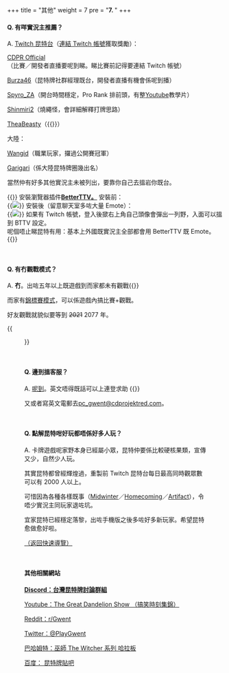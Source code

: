 +++
title = "其他"
weight = 7
pre = "<b>7. </b>"
+++

#### Q. 有咩實況主推薦？

A. [Twitch 昆特台](https://www.twitch.tv/directory/game/Gwent%3A%20The%20Witcher%20Card%20Game)（[連結 Twitch 帳號](https://www.playgwent.com/en/twitch-drops)獲取獎勵）：

[CDPR Official](https://www.twitch.tv/cdprojektred/)（比賽／開發者直播要呢到睇。睇比賽前記得要連結 Twitch 帳號）

[Burza46](https://www.twitch.tv/burza46/)（昆特牌社群經理既台，開發者直播有機會係呢到播）

[Spyro_ZA](https://www.twitch.tv/spyro_za/)（開台時間穩定，Pro Rank 排前頭，有整[Youtube](https://www.youtube.com/channel/UCL3pNEgCMctHbqHHr2Ceq3A)教學片）

[Shinmiri2](https://www.twitch.tv/shinmiri2/)（燒繩怪，會詳細解釋打牌思路）

[TheaBeasty](https://www.twitch.tv/theabeasty)（{{<class name="MO" text="（ ͡° ͜ʖ ͡°）">}}）

大陸：

[Wangid](https://www.huya.com/wangid)（職業玩家，攞過公開賽冠軍）

[Garigari](https://www.douyu.com/985317)（係大陸昆特牌圈幾出名）

當然仲有好多其他實況主未被列出，要靠你自己去搵岩你既台。

{{<expand2 title="（PC Only）Twitch台改善觀看體驗">}}
安裝瀏覽器插件<a href="https://betterttv.com/" style="font-weight: bold; display: initial;">BetterTTV。</a>
安裝前：
<br/>
{{<img width=auto height=auto src="/lihkg-gwent-guide/bttvBefore.jpg" style="margin: unset;">}}
安裝後（留意聊天室多咗大量 Emote）：
<br/>
{{<img width=auto height=auto src="/lihkg-gwent-guide/bttvAfter.jpg" style="margin: unset;">}}
如果有 Twitch 帳號，登入後撳右上角自己頭像會彈出一列野，入面可以搵到 BTTV 設定。
<br/>
呢個唔止睇昆特有用：基本上外國既實況主全部都會用 BetterTTV 既 Emote。
{{</expand2>}}

&nbsp;

#### Q. 有冇觀戰模式？

A. **冇**。出咗五年以上既遊戲到而家都未有觀戰{{<gif src="/lihkg-gwent-guide/sosad.gif">}}

而家有[錦標賽模式](https://tournaments.playgwent.com/about)，可以係遊戲內搞比賽+觀戰。

好友觀戰就貌似要等到 ~~2021~~ 2077 年。

{{<figure src="/lihkg-gwent-guide/2077.jpg" attr="Remember me?">}}

&nbsp;

#### Q. 邊到搵客服？

A. [呢到](https://support.cdprojektred.com/en/gwent/pc)。英文唔得既話可以上連登求助 {{<gif src="/lihkg-gwent-guide/sosad.gif">}}

又或者寫英文電郵去[pc_gwent@cdprojektred.com](mailto:pc_gwent@cdprojektred.com)。

&nbsp;

#### Q. 點解昆特咁好玩都唔係好多人玩？

A. 卡牌遊戲呢家野本身已經屬小眾，昆特仲要係比較硬核果類，宣傳又少，自然少人玩。

其實昆特都曾經輝煌過，重製前 Twitch 昆特台每日最高同時觀眾數可以有 2000 人以上。

可惜因為各種各樣既事（[Midwinter](https://youtu.be/pUyVbMKotUY)／[Homecoming](https://tieba.baidu.com/p/6330985924)／[Artifact](https://store.steampowered.com/app/583950/Artifact/)），令唔少實況主同玩家退咗坑。

宜家昆特已經穩定落黎，出咗手機版之後多咗好多新玩家。希望昆特愈做愈好啦。

[（返回快速導覽）](../#quicknav)

&nbsp;

#### 其他相關網站

**[Discord：台灣昆特牌討論群組](https://discord.gg/QZBDB8n)**

[Youtube：The Great Dandelion Show （搞笑時刻集錦）](https://www.youtube.com/channel/UCjkcfCDhJlzw_jazRjkAaTQ)

[Reddit：r/Gwent](https://www.reddit.com/r/gwent/)

[Twitter：@PlayGwent](https://twitter.com/PlayGwent)

[巴哈姆特：巫師 The Witcher 系列 哈拉板](https://forum.gamer.com.tw/B.php?bsn=7364)

[百度： 昆特牌貼吧](https://tieba.baidu.com/f?kw=昆特牌)
